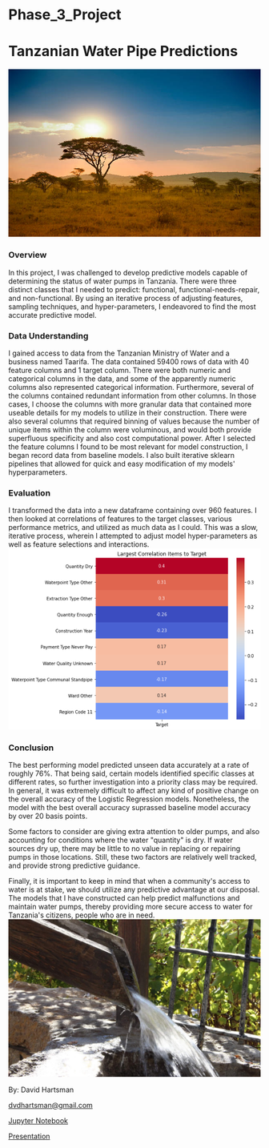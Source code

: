 # Phase_3_Project
# Tanzanian Water Pipe Predictions
![Tanzanian Landscape](./Data/tanzania.jpg)
### Overview
In this project, I was challenged to develop predictive models capable of determining the status of water pumps in Tanzania. There were three distinct classes that I needed to predict: functional, functional-needs-repair, and non-functional. By using an iterative process of adjusting features, sampling techniques, and hyper-parameters, I endeavored to find the most accurate predictive model.
### Data Understanding
I gained access to data from the Tanzanian Ministry of Water and a business named Taarifa. The data contained 59400 rows of data with 40 feature columns and 1 target column. There were both numeric and categorical columns in the data, and some of the apparently numeric columns also represented categorical information. Furthermore, several of the columns contained redundant information from other columns. In those cases, I choose the columns with more granular data that contained more useable details for my models to utilize in their construction. There were also several columns that required binning of values because the number of unique items within the column were voluminous, and would both provide superfluous specificity and also cost computational power. After I selected the feature columns I found to be most relevant for model construction, I began record data from baseline models. I also built iterative sklearn pipelines that allowed for quick and easy modification of my models' hyperparameters.

### Evaluation
I transformed the data into a new dataframe containing over 960 features. I then looked at correlations of features to the target classes, various performance metrics, and utilized as much data as I could. This was a slow, iterative process, wherein I attempted to adjust model hyper-parameters as well as feature selections and interactions.
![Heatmap of the Top Ten Correlations by Magnitude](./Data/heatmap.jpg)
### Conclusion
The best performing model predicted unseen data accurately at a rate of roughly 76%. That being said, certain models identified specific classes at different rates, so further investigation into a priority class may be required. In general, it was extremely difficult to affect any kind of positive change on the overall accuracy of the Logistic Regression models. Nonetheless, the model with the best overall accuracy suprassed baseline model accuracy by over 20 basis points.  

Some factors to consider are giving extra attention to older pumps, and also accounting for conditions where the water "quantity" is dry. If water sources dry up, there may be little to no value in replacing or repairing pumps in those locations. Still, these two factors are relatively well tracked, and provide strong predictive guidance.

Finally, it is important to keep in mind that when a community's access to water is at stake, we should utilize any predictive advantage at our disposal. The models that I have constructed can help predict malfunctions and maintain water pumps, thereby providing more secure access to water for Tanzania's citizens, people who are in need.
![Water Well](./Data/water_well.jpg)

By: David Hartsman

dvdhartsman@gmail.com

[Jupyter Notebook](https://github.com/dvdhartsman/Phase_3_Project/blob/main/Final_Notebook.ipynb)

[Presentation](https://github.com/dvdhartsman/Phase_3_Project/blob/main/Tanzanian%20Water%20Pumps.pdf)
